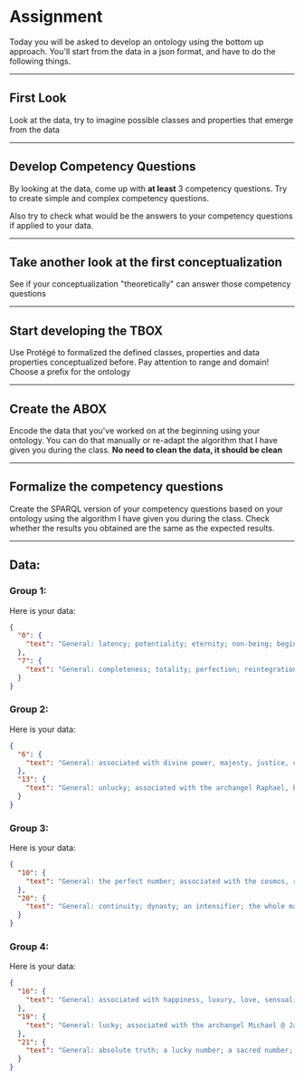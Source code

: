 # Assignment

Today you will be asked to develop an ontology using the bottom up approach. You'll start from the data in a json format, and have to do the following things.


***

## First Look

Look at the data, try to imagine possible classes and properties that emerge from the data

***

## Develop Competency Questions

By looking at the data, come up with **at least** 3 competency questions. Try to create simple and complex competency questions.

Also try to check what would be the answers to your competency questions if applied to your data.

***

## Take another look at the first conceptualization

See if your conceptualization "theoretically" can answer those competency questions

***

## Start developing the TBOX

Use Protégé to formalized the defined classes, properties and data properties conceptualized before. Pay attention to range and domain! Choose a prefix for the ontology

***

## Create the ABOX

Encode the data that you've worked on at the beginning using your ontology. You can do that manually or re-adapt the algorithm that I have given you during the class. 
**No need to clean the data, it should be clean**

***

## Formalize the competency questions

Create the SPARQL version of your competency questions based on your ontology using the algorithm I have given you during the class. Check whether the results you obtained are the same as the expected results.

***

## Data:

### Group 1:

Here is your data:

```json
{
  "0": {
    "text": "General: latency; potentiality; eternity; non-being; beginning; nothingness; failure; associated with the the infinite, eternity, unity, ether, the archangel Lumiel @ Buddhist: the Void; non-being @ Islamic: divine essence @ Kabalistic: boundlessness; limitless light @ Mesopotamian: associated with totality, the universe @ Pythagorean: the perfect form; the Monad @ Taoist: the Void; non-being @ tarot: the Fool"
  },
  "7": {
    "text": "General: completeness; totality; perfection; reintegration; conflict; pain; the moon @ alchemic: the seven metalsinvolved in the Work @ Assyrian: specialization -> pine with seven branches and seven buds: Tree of Life; completeness @ astrologic: rays of the sun @ tarot: the Chariot"
  }
}
```

### Group 2:

Here is your data:

```json
{
  "6": {
    "text": "General: associated with divine power, majesty, justice, creation, perfection, balance, material comfort, education, marriage, institutions, harmony, responsibility, beauty, art, time, happiness, health, luck, evolution @ Kabalistic: experiment; creation; beauty @ Mayan: an unlucky number; associated with death @ Occidental: winning number in dice @ Pythagorean: chance; @ tarot: the Lovers"
  },
  "13": {
    "text": "General: unlucky; associated with the archangel Raphael, betrayal, faithlessness, misfortune, death, birth, purification @ Aztecan: time; the days in a week; associated with divination, the skies @ Christian: Judas Iscariot; the 13 Tenebrae, people at the Last Supper @ Kabalistic: associated with snakes, dragons, murderers, Satan @ tarot: Death"
  }
}


```

### Group 3:

Here is your data:

```json
{
  "10": {
    "text": "General: the perfect number; associated with the cosmos, return to unity, balance, completeness, kingship, infinite power, perfection, finality, androgyny, marriage, spiritual achievement, order, involution and evolution, the archangel Lumiel @ Buddhist: the ten moral duties of the code of Manou @ Babylonian: associated with Marduk @ tarot: Wheel of Fortune"
  },
  "20": {
    "text": "General: continuity; dynasty; an intensifier; the whole man; an indefinite number; shares the general symbolism of 10 @ Kabalistic : physical strength @ Mayan: associated with the sun god; days of a month in the religious calendar; the base of their number system; Primal Oneness @ tarot : Judgment"
  }
}
```

### Group 4:

Here is your data:

```json
{
  "16": {
    "text": "General: associated with happiness, luxury, love, sensuality, fertility, increase, the archangel Samael, Lucifer @ Buddhist: the 16 Arhats @ Hindu: the 16 petals of the Visuddha chakra @ Jainism: the 16 goddesses @ tarot: House of God"
  },
  "19": {
    "text": "General: lucky; associated with the archangel Michael @ Japanese: misfortune @ tarot: Sun"
  },
  "21": {
    "text": "General: absolute truth; a lucky number; a sacred number; traditional age of majority; associated with the archangel Cassiel, excellence, harmony of creation @ Christian: union of the Trinity @ Italian: letters in the alphabet @ Jewish: perfection @ tarot: World"
  }
}
```
